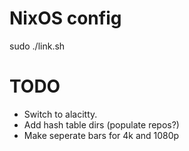 # NixOS config

sudo ./link.sh

# TODO

* Switch to alacitty.
* Add hash table dirs (populate repos?)
* Make seperate bars for 4k and 1080p
